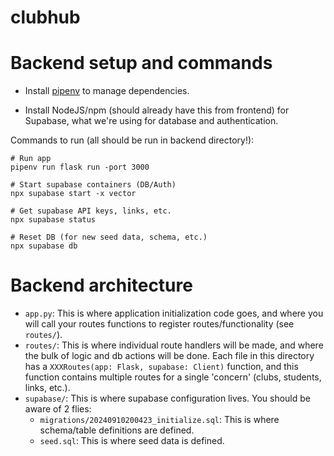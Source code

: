 # clubhub

# Backend setup and commands
- Install [pipenv](https://pipenv.pypa.io/en/latest/index.html) to manage dependencies.

- Install NodeJS/npm (should already have this from frontend) for Supabase, what we're using for database and authentication.

Commands to run (all should be run in backend directory!):
```
# Run app
pipenv run flask run -port 3000

# Start supabase containers (DB/Auth)
npx supabase start -x vector

# Get supabase API keys, links, etc.
npx supabase status

# Reset DB (for new seed data, schema, etc.)
npx supabase db
```

# Backend architecture
- `app.py`: This is where application initialization code goes, and where you will call your routes functions to register routes/functionality (see `routes/`).
- `routes/`: This is where individual route handlers will be made, and where the bulk of logic and db actions will be done. Each file in this directory has a `XXXRoutes(app: Flask, supabase: Client)` function, and this function contains multiple routes for a single 'concern' (clubs, students, links, etc.).
- `supabase/`: This is where supabase configuration lives. You should be aware of 2 flies:
    - `migrations/20240910200423_initialize.sql`: This is where schema/table definitions are defined.
    - `seed.sql`: This is where seed data is defined.
    